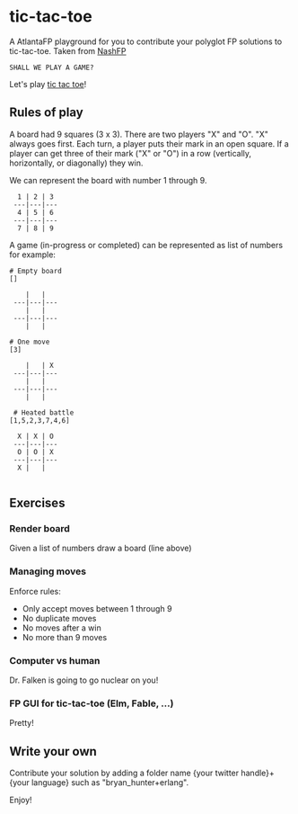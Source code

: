 # tic-tac-toe
A AtlantaFP playground for you to contribute your polyglot FP solutions to tic-tac-toe. Taken from [NashFP](https://github.com/NashFP)

```
SHALL WE PLAY A GAME?
```

Let's play [tic tac toe](https://en.wikipedia.org/wiki/Tic-tac-toe)!

## Rules of play
A board had 9 squares (3 x 3). There are two players "X" and "O". "X" always goes first. Each turn, a player puts their mark in an open square. If a player can get three of their mark ("X" or "O") in a row (vertically, horizontally, or diagonally) they win. 

We can represent the board with number 1 through 9.

```
  1 | 2 | 3 
 ---|---|---
  4 | 5 | 6 
 ---|---|---
  7 | 8 | 9
```

A game (in-progress or completed) can be represented as list of numbers for example:
```
# Empty board
[]

    |   |   
 ---|---|---
    |   |  
 ---|---|---
    |   | 

# One move
[3]

    |   | X 
 ---|---|---
    |   |  
 ---|---|---
    |   |   
  
 # Heated battle
[1,5,2,3,7,4,6]

  X | X | O  
 ---|---|---
  O | O | X 
 ---|---|---
  X |   |   
  
```

## Exercises

### Render board
Given a list of numbers draw a board (line above) 

### Managing moves 
Enforce rules: 
* Only accept moves between 1 through 9
* No duplicate moves 
* No moves after a win
* No more than 9 moves

### Computer vs human
Dr. Falken is going to go nuclear on you!

### FP GUI for tic-tac-toe (Elm, Fable, ...)
Pretty!

## Write your own
Contribute your solution by adding a folder name {your twitter handle}+{your language} such as "bryan_hunter+erlang".

Enjoy!
